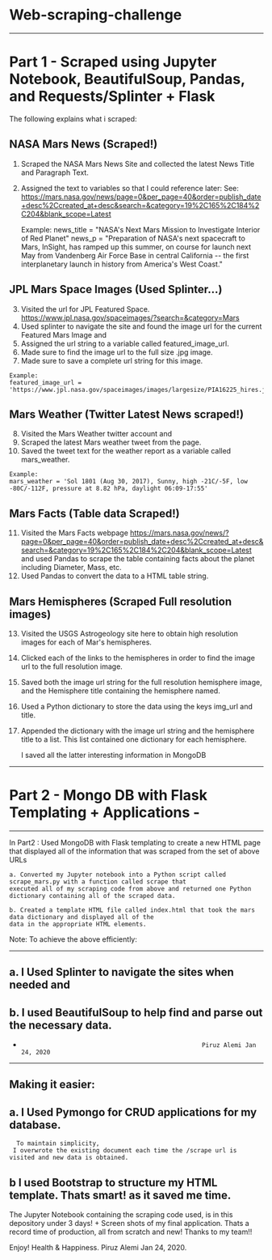 # Web-scraping-challenge
------------------------

# Part 1 - Scraped using Jupyter Notebook, BeautifulSoup, Pandas, and Requests/Splinter + Flask

  The following explains what i scraped:

## NASA Mars News (Scraped!)

 1. Scraped the NASA Mars News Site and collected the latest News Title and Paragraph Text.
 2. Assigned the text to variables so that I could reference later: See:
 https://mars.nasa.gov/news/page=0&per_page=40&order=publish_date+desc%2Ccreated_at+desc&search=&category=19%2C165%2C184%2C204&blank_scope=Latest

    Example:
    news_title = "NASA's Next Mars Mission to Investigate Interior of Red Planet"
    news_p = "Preparation of NASA's next spacecraft to Mars, InSight, has ramped up this summer, on course for launch next May     from Vandenberg Air Force Base in central California -- the first interplanetary launch in history from America's
    West Coast."

## JPL Mars Space Images (Used Splinter...)

  3. Visited the url for JPL Featured Space. https://www.jpl.nasa.gov/spaceimages/?search=&category=Mars
  4. Used splinter to navigate the site and found the image url for the current Featured Mars Image and 
  5. Assigned the url string to a variable called featured_image_url.
  6. Made sure to find the image url to the full size .jpg image.
  7. Made sure to save a complete url string for this image.
    
    Example:
    featured_image_url = 'https://www.jpl.nasa.gov/spaceimages/images/largesize/PIA16225_hires.jpg'
    
## Mars Weather (Twitter Latest News scraped!)

  8. Visited the Mars Weather twitter account and 
  9. Scraped the latest Mars weather tweet from the page. 
 10. Saved the tweet text for the weather report as a variable called mars_weather.
 
    Example:
    mars_weather = 'Sol 1801 (Aug 30, 2017), Sunny, high -21C/-5F, low -80C/-112F, pressure at 8.82 hPa, daylight 06:09-17:55'
    
## Mars Facts (Table data Scraped!)

  11. Visited the Mars Facts webpage https://mars.nasa.gov/news/?page=0&per_page=40&order=publish_date+desc%2Ccreated_at+desc&search=&category=19%2C165%2C184%2C204&blank_scope=Latest
  and used Pandas to scrape the table containing facts about the planet including Diameter, Mass, etc.
  12. Used Pandas to convert the data to a HTML table string.
  
## Mars Hemispheres (Scraped Full resolution images)

  13. Visited the USGS Astrogeology site here to obtain high resolution images for each of Mar's hemispheres.
  14. Clicked each of the links to the hemispheres in order to find the image url to the full resolution image.
  15. Saved both the image url string for the full resolution hemisphere image, and the Hemisphere title containing 
      the hemisphere named. 
  16. Used a Python dictionary to store the data using the keys img_url and title.
  17. Appended the dictionary with the image url string and the hemisphere title to a list. 
      This list contained one dictionary for each hemisphere.
      
      I saved all the latter interesting information in MongoDB

----------------------------------------------------------------------------------------------------------
#                     Part 2 - Mongo DB  with Flask Templating + Applications                           -
----------------------------------------------------------------------------------------------------------

In Part2 : Used MongoDB with Flask templating to create a new HTML page that displayed all of the information 
that was scraped from the set of above URLs 

    a. Converted my Jupyter notebook into a Python script called scrape_mars.py with a function called scrape that 
    executed all of my scraping code from above and returned one Python dictionary containing all of the scraped data.
    
    b. Created a template HTML file called index.html that took the mars data dictionary and displayed all of the 
    data in the appropriate HTML elements. 
    
Note: To achieve the above efficiently:

------------------------------------------------------------------------------------------------------
## a. I Used Splinter to navigate the sites when needed and 
## b. I used  BeautifulSoup to help find and parse out the necessary data. 
-                                                       Piruz Alemi Jan 24, 2020
------------------------------------------------------------------------------------------------------


## Making it easier:

## a. I Used Pymongo for CRUD applications for my database.
      To maintain simplicity, 
     I overwrote the existing document each time the /scrape url is visited and new data is obtained.
## b I used Bootstrap to structure my HTML template. Thats smart! as it saved me time.

The Jupyter Notebook containing the scraping code used, is in this depository under 3 days! + Screen shots of my final application. Thats a record time of production, all from scratch and new! Thanks to my team!!

Enjoy! Health & Happiness. Piruz Alemi Jan 24, 2020.
